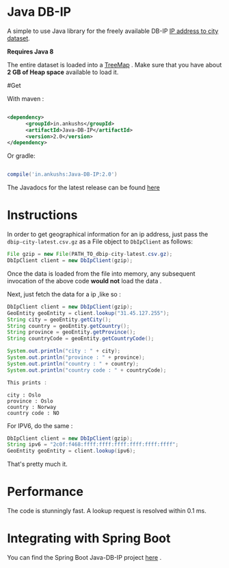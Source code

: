 # Java DB-IP
A simple to use Java library for the freely available DB-IP [IP address to city dataset](https://db-ip.com/db/download/city).

**Requires Java 8**

The entire dataset is loaded into a [TreeMap](https://docs.oracle.com/javase/8/docs/api/allclasses-noframe.html) . Make sure that you have about **2 GB of Heap space** available to load it.

#Get 

With maven :

```xml

<dependency>
	  <groupId>in.ankushs</groupId>
	  <artifactId>Java-DB-IP</artifactId>
	  <version>2.0</version>
</dependency>
```

Or gradle:

```groovy

compile('in.ankushs:Java-DB-IP:2.0')

```

The Javadocs for the latest release can be found [here](http://www.javadoc.io/doc/in.ankushs/Java-DB-IP/2.0)


# Instructions
In order to get geographical information for an ip address, just pass the `dbip-city-latest.csv.gz` as a File object to `DbIpClient` as follows:

```java
File gzip = new File(PATH_TO_dbip-city-latest.csv.gz);
DbIpClient client = new DbIpClient(gzip);
```

Once the data is loaded from the file into memory, any subsequent invocation of the above code **would not** load the data . 

Next, just fetch the data for a ip ,like so :

```java
DbIpClient client = new DbIpClient(gzip);
GeoEntity geoEntity = client.lookup("31.45.127.255");
String city = geoEntity.getCity();
String country = geoEntity.getCountry();
String province = geoEntity.getProvince();
String countryCode = geoEntity.getCountryCode();

System.out.println("city : " + city);
System.out.println("province : " + province);
System.out.println("country : " + country);
System.out.println("country code : " + countryCode);

This prints : 

```

```
city : Oslo
province : Oslo
country : Norway
country code : NO
```



For IPV6, do the same :

```java
DbIpClient client = new DbIpClient(gzip);
String ipv6 = "2c0f:f468:ffff:ffff:ffff:ffff:ffff:ffff";
GeoEntity geoEntity = client.lookup(ipv6);

```



That's pretty much it.

# Performance
The code is stunningly fast. A lookup request is resolved within 0.1 ms.

# Integrating with Spring Boot
You can find the Spring Boot Java-DB-IP project [here](https://github.com/ankushs92/Spring-Boot-DB-IP) .
